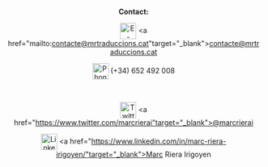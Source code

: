 ---
---
<center>

**Contact:**

<img src="/images/icon-mail.png" alt="E-mail:" height="32" width="32" style="vertical-align:middle"> <a href="mailto:contacte@mrtraduccions.cat"target="_blank">contacte@mrtraduccions.cat</a>

<img src="/images/icon-phone.png" alt="Phone:" height="32" width="32" style="vertical-align:middle">  (+34) 652 492 008

&nbsp;

<a href="/images/rutes/l3/1.png" target="_blank"></a>

<img src="/images/icon-twitter.png" alt="Twitter:" height="32" width="32" style="vertical-align:middle"> <a href="https://www.twitter.com/marcrierai"target="_blank">@marcrierai</a>

<img src="/images/icon-linkedin.png" alt="LinkedIn:" height="32" width="32" style="vertical-align:middle"> <a href="https://www.linkedin.com/in/marc-riera-irigoyen/"target="_blank">Marc Riera Irigoyen</a>

</center>
